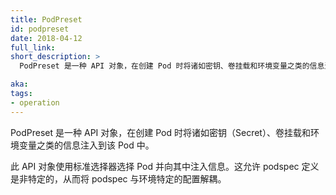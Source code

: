 ```yaml
---
title: PodPreset
id: podpreset
date: 2018-04-12
full_link: 
short_description: >
  PodPreset 是一种 API 对象，在创建 Pod 时将诸如密钥、卷挂载和环境变量之类的信息注入到该 Pod 中。

aka: 
tags:
- operation
---
```


<!--
---
title: PodPreset
id: podpreset
date: 2018-04-12
full_link: 
short_description: >
  An API object that injects information such as secrets, volume mounts, and environment variables into pods at creation time.

aka: 
tags:
- operation
---
-->

<!--
 An API object that injects information such as secrets, volume mounts, and environment variables into pods at creation time.
-->
PodPreset 是一种 API 对象，在创建 Pod 时将诸如密钥（Secret）、卷挂载和环境变量之类的信息注入到该 Pod 中。

<!--more--> 

<!--
This object chooses the pods to inject information into using standard selectors. This allows the podspec definitions to be nonspecific, decoupling the podspec from environment specific configuration.
-->

此 API 对象使用标准选择器选择 Pod 并向其中注入信息。这允许 podspec 定义是非特定的，从而将 podspec 与环境特定的配置解耦。
